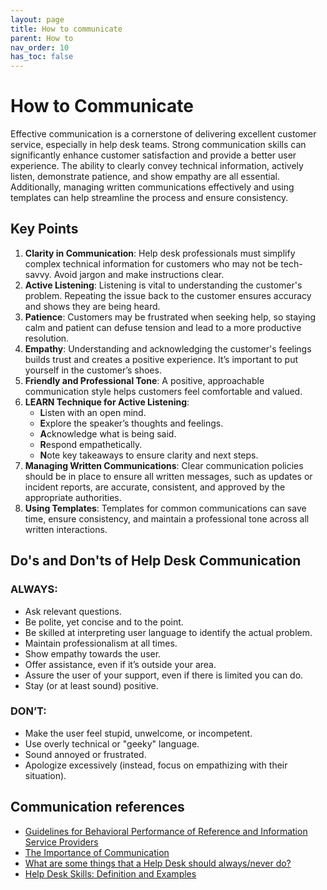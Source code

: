 ```yaml
---
layout: page
title: How to communicate
parent: How to
nav_order: 10
has_toc: false
---
```


# How to Communicate

Effective communication is a cornerstone of delivering excellent customer
service, especially in help desk teams. Strong communication skills can
significantly enhance customer satisfaction and provide a better user
experience. The ability to clearly convey technical information, actively
listen, demonstrate patience, and show empathy are all essential. Additionally,
managing written communications effectively and using templates can help
streamline the process and ensure consistency.

## Key Points

<!-- prettier-ignore -->
1. **Clarity in Communication**: Help desk professionals must simplify complex
   technical information for customers who may not be tech-savvy. Avoid jargon
   and make instructions clear.
2. **Active Listening**: Listening is vital to understanding the customer's
   problem. Repeating the issue back to the customer ensures accuracy and shows
   they are being heard.
3. **Patience**: Customers may be frustrated when seeking help, so staying calm
   and patient can defuse tension and lead to a more productive resolution.
4. **Empathy**: Understanding and acknowledging the customer's feelings builds
   trust and creates a positive experience. It’s important to put yourself in
   the customer’s shoes.
5. **Friendly and Professional Tone**: A positive, approachable communication
   style helps customers feel comfortable and valued.
6. **LEARN Technique for Active Listening**:
    - **L**isten with an open mind.
    - **E**xplore the speaker’s thoughts and feelings.
    - **A**cknowledge what is being said.
    - **R**espond empathetically.
    - **N**ote key takeaways to ensure clarity and next steps.
7. **Managing Written Communications**: Clear communication policies should be
   in place to ensure all written messages, such as updates or incident reports,
   are accurate, consistent, and approved by the appropriate authorities.
8. **Using Templates**: Templates for common communications can save time,
   ensure consistency, and maintain a professional tone across all written
   interactions.

## Do's and Don'ts of Help Desk Communication

### ALWAYS:

-   Ask relevant questions.
-   Be polite, yet concise and to the point.
-   Be skilled at interpreting user language to identify the actual problem.
-   Maintain professionalism at all times.
-   Show empathy towards the user.
-   Offer assistance, even if it’s outside your area.
-   Assure the user of your support, even if there is limited you can do.
-   Stay (or at least sound) positive.

### DON’T:

-   Make the user feel stupid, unwelcome, or incompetent.
-   Use overly technical or "geeky" language.
-   Sound annoyed or frustrated.
-   Apologize excessively (instead, focus on empathizing with their situation).

## Communication references

-   [Guidelines for Behavioral Performance of Reference and Information Service Providers](https://www.ala.org/rusa/resources/guidelines/guidelinesbehavioral)
-   [The Importance of Communication](https://www.iseoblue.com/post/the-importance-of-communication)
-   [What are some things that a Help Desk should always/never do?](https://community.spiceworks.com/t/what-are-some-things-that-a-help-desk-should-always-never-do/441690)
-   [Help Desk Skills: Definition and Examples](https://www.indeed.com/career-advice/resumes-cover-letters/help-desk-skills)
